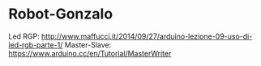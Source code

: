 # Robot-Gonzalo
Led RGP: http://www.maffucci.it/2014/09/27/arduino-lezione-09-uso-di-led-rgb-parte-1/
Master-Slave: https://www.arduino.cc/en/Tutorial/MasterWriter
